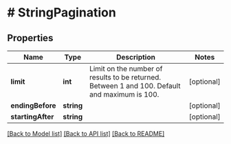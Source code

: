# # StringPagination

## Properties

Name | Type | Description | Notes
------------ | ------------- | ------------- | -------------
**limit** | **int** | Limit on the number of results to be returned. Between 1 and 100. Default and maximum is 100. | [optional]
**endingBefore** | **string** |  | [optional]
**startingAfter** | **string** |  | [optional]

[[Back to Model list]](../../README.md#models) [[Back to API list]](../../README.md#endpoints) [[Back to README]](../../README.md)
